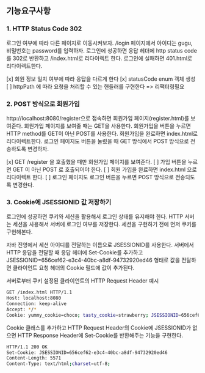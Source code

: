 ## 기능요구사항

### 1. HTTP Status Code 302
로그인 여부에 따라 다른 페이지로 이동시켜보자.
/login 페이지에서 아이디는 gugu, 비밀번호는 password를 입력하자.
로그인에 성공하면 응답 헤더에 http status code를 302로 반환하고 /index.html로 리다이렉트 한다.
로그인에 실패하면 401.html로 리다이렉트한다.

[x] 회원 정보 일치 여부에 따라 응답을 다르게 한다 
   [x] statusCode enum 객체 생성
[ ] httpPath 에 따라 요청을 처리할 수 있는 핸들러를 구현한다 => 리팩터링필요

### 2. POST 방식으로 회원가입
http://localhost:8080/register으로 접속하면 회원가입 페이지(register.html)를 보여준다.
회원가입 페이지를 보여줄 때는 GET을 사용한다.
회원가입을 버튼을 누르면 HTTP method를 GET이 아닌 POST를 사용한다.
회원가입을 완료하면 index.html로 리다이렉트한다.
로그인 페이지도 버튼을 눌렀을 때 GET 방식에서 POST 방식으로 전송하도록 변경하자.

[x] GET /register 을 호출했을 때만 회원가입 페이지를 보여준다.
[ ] 가입 버튼을 누르면 GET 이 아닌 POST 로 호출되어야 한다.
[ ] 회원 가입을 완료하면 index.html 으로 리다이렉트 한다.
[ ] 로그인 페이지도 로그인 버튼을 누르면 POST 방식으로 전송되도록 변경한다. 

### 3. Cookie에 JSESSIONID 값 저장하기
로그인에 성공하면 쿠키와 세션을 활용해서 로그인 상태를 유지해야 한다.
HTTP 서버는 세션을 사용해서 서버에 로그인 여부를 저장한다.
세션을 구현하기 전에 먼저 쿠키를 구현해본다.

자바 진영에서 세션 아이디를 전달하는 이름으로 JSESSIONID를 사용한다.
서버에서 HTTP 응답을 전달할 때 응답 헤더에 Set-Cookie를 추가하고 JSESSIONID=656cef62-e3c4-40bc-a8df-94732920ed46 형태로 값을 전달하면 클라이언트 요청 헤더의 Cookie 필드에 값이 추가된다.

서버로부터 쿠키 설정된 클라이언트의 HTTP Request Header 예시

```bash
GET /index.html HTTP/1.1
Host: localhost:8080
Connection: keep-alive
Accept: */*
Cookie: yummy_cookie=choco; tasty_cookie=strawberry; JSESSIONID=656cef62-e3c4-40bc-a8df-94732920ed46
```
Cookie 클래스를 추가하고 HTTP Request Header의 Cookie에 JSESSIONID가 없으면 HTTP Response Header에 Set-Cookie를 반환해주는 기능을 구현한다.

```bash
HTTP/1.1 200 OK
Set-Cookie: JSESSIONID=656cef62-e3c4-40bc-a8df-94732920ed46
Content-Length: 5571
Content-Type: text/html;charset=utf-8;
```
